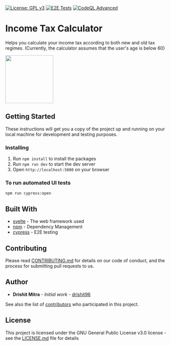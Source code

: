 [![License: GPL v3](https://img.shields.io/badge/License-GPLv3-blue.svg)](https://github.com/drishit96/income-tax-calculator/blob/main/LICENSE) [![E2E Tests](https://github.com/drishit96/income-tax-calculator/actions/workflows/e2e-tests.yml/badge.svg?branch=main)](https://github.com/drishit96/income-tax-calculator/actions/workflows/e2e-tests.yml) [![CodeQL Advanced](https://github.com/drishit96/income-tax-calculator/actions/workflows/codeql-analysis.yml/badge.svg)](https://github.com/drishit96/income-tax-calculator/actions/workflows/codeql-analysis.yml)

# Income Tax Calculator

Helps you calculate your income tax according to both new and old tax regimes.
(Currently, the calculator assumes that the user's age is below 60)

[<img src="https://user-images.githubusercontent.com/13049630/167261179-740abe4c-30a5-40e1-9dbd-2e5e501e5a32.png" width="150" />](https://play.google.com/store/apps/details?id=com.app.incometaxcalculator)

## Getting Started

These instructions will get you a copy of the project up and running on your local machine for development and testing purposes.

### Installing

1. Run `npm install` to install the packages
2. Run `npm run dev` to start the dev server
3. Open `http://localhost:5000` on your browser

### To run automated UI tests

`npm run cypress:open`

## Built With

* [svelte](https://svelte.dev/docs) - The web framework used
* [npm](https://www.npmjs.com/) - Dependency Management
* [cypress](https://docs.cypress.io/guides/overview/why-cypress.html#In-a-nutshell) - E2E testing

## Contributing

Please read [CONTRIBUTING.md](https://github.com/drishit96/income-tax-calculator/blob/main/CONTRIBUTING.md) for details on our code of conduct, and the process for submitting pull requests to us.

## Author

* **Drishit Mitra** - *Initial work* - [drishit96](https://github.com/drishit96)

See also the list of [contributors](https://github.com/drishit96/income-tax-calculator/graphs/contributors) who participated in this project.

## License

This project is licensed under the GNU General Public License v3.0 license - see the [LICENSE.md](https://github.com/drishit96/income-tax-calculator/blob/main/LICENSE) file for details
